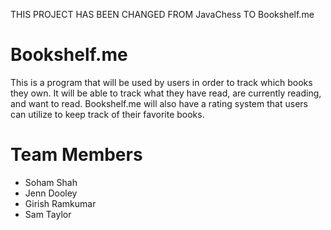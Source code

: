 THIS PROJECT HAS BEEN CHANGED FROM JavaChess TO Bookshelf.me

# Bookshelf.me
This is a program that will be used by users in order to track which books they own. It will be able to track what they have read, are currently reading, and want to read. Bookshelf.me will also have a rating system that users can utilize to keep track of their favorite books.


# Team Members
- Soham Shah
-	Jenn Dooley
-	Girish Ramkumar
-	Sam Taylor

